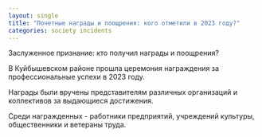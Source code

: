 ```yaml
---
layout: single
title: "Почетные награды и поощрения: кого отметили в 2023 году?"
categories: society incidents
---
```

Заслуженное признание: кто получил награды и поощрения?

В Куйбышевском районе прошла церемония награждения за профессиональные успехи в 2023 году.

Награды были вручены представителям различных организаций и коллективов за выдающиеся достижения.

Среди награжденных - работники предприятий, учреждений культуры, общественники и ветераны труда.